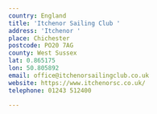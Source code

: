```yaml
---
country: England
title: 'Itchenor Sailing Club '
address: 'Itchenor '
place: Chichester
postcode: PO20 7AG
county: West Sussex
lat: 0.865175
lon: 50.805892
email: office@itchenorsailingclub.co.uk
website: https://www.itchenorsc.co.uk/
telephone: 01243 512400

---
```

